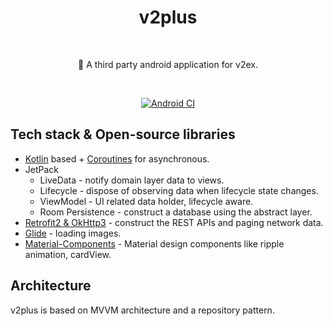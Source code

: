  <h1 align="center">v2plus</h1></br>

 <p align="center">
 🥪  A third party android application for v2ex.
 </p>
 </br>

<p align="center">
   <a href="https://github.com/AiryMiku/v2plus_android/actions"><img alt="Android CI" src="https://github.com/AiryMiku/v2plus_android/workflows/Android%20CI/badge.svg"/></a>
</p>

## Tech stack & Open-source libraries
- [Kotlin](https://kotlinlang.org/) based + [Coroutines](https://github.com/Kotlin/kotlinx.coroutines) for asynchronous.
- JetPack
  - LiveData - notify domain layer data to views.
  - Lifecycle - dispose of observing data when lifecycle state changes.
  - ViewModel - UI related data holder, lifecycle aware.
  - Room Persistence - construct a database using the abstract layer.
- [Retrofit2 & OkHttp3](https://github.com/square/retrofit) - construct the REST APIs and paging network data.
- [Glide](https://github.com/bumptech/glide) - loading images.
- [Material-Components](https://github.com/material-components/material-components-android) - Material design components like ripple animation, cardView.

## Architecture
v2plus is based on MVVM architecture and a repository pattern.